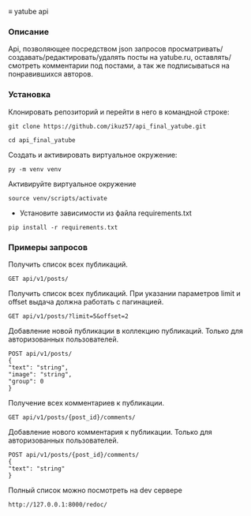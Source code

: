 ≡ yatube api

### Описание
Api, позволяющее посредством json запросов просматривать/создавать/редактировать/удалять посты на yatube.ru, оставлять/смотреть комментарии под постами, а так же подписываться на понравившихся авторов.
### Установка
Клонировать репозиторий и перейти в него в командной строке:

```
git clone https://github.com/ikuz57/api_final_yatube.git
```

```
cd api_final_yatube
```

Cоздать и активировать виртуальное окружение:

```
py -m venv venv
```
Активируйте виртуальное окружение
```
source venv/scripts/activate
```
- Установите зависимости из файла requirements.txt
```
pip install -r requirements.txt
```
### Примеры запросов
Получить список всех публикаций. 
```
GET api/v1/posts/
```
Получить список всех публикаций. 
При указании параметров limit и offset выдача должна работать с пагинацией.
```
GET api/v1/posts/?limit=5&offset=2
```
Добавление новой публикации в коллекцию публикаций. Только для авторизованных пользователей.
```
POST api/v1/posts/
{
"text": "string",
"image": "string",
"group": 0
}
```
Получение всех комментариев к публикации.
```
GET api/v1/posts/{post_id}/comments/
```
Добавление нового комментария к публикации. Только для авторизованных пользователей.
```
POST api/v1/posts/{post_id}/comments/
{
"text": "string"
}
```

Полный список можно посмотреть на dev сервере 
```
http://127.0.0.1:8000/redoc/
```
